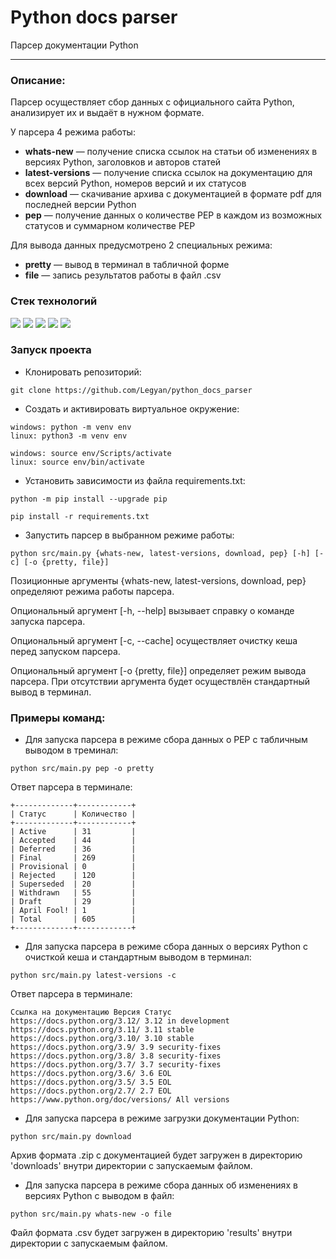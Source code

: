 # Python docs parser

Парсер документации Python

____

### Описание:

Парсер осуществляет сбор данных с официального сайта Python, анализирует их  и выдаёт в нужном формате.

У парсера 4 режима работы:
- **whats-new** — получение списка ссылок на статьи об изменениях в версиях Python, заголовков и авторов статей
- **latest-versions** — получение списка ссылок на документацию для всех версий Python, номеров версий и их статусов
- **download** — скачивание архива с документацией в формате pdf для последней версии Python
- **pep** — получение данных о количестве PEP в каждом из возможных статусов и суммарном количестве PEP

Для вывода данных предусмотрено 2 специальных режима:
- **pretty** — вывод в терминал в табличной форме
- **file** — запись результатов работы в файл .csv

### Стек технологий 

![](https://img.shields.io/badge/Python-3.10-black?style=flat&logo=python) 
![](https://img.shields.io/badge/BeautifulSoup-4.9.3-black?style=flat)
![](https://img.shields.io/badge/Requests_cache-0.6.3-black?style=flat)
![](https://img.shields.io/badge/TQDM-4.61.0-black?style=flat&logo=tqdm)
![](https://img.shields.io/badge/PrettyTable-2.1.0-black?style=flat)

### Запуск проекта
- Клонировать репозиторий:
```
git clone https://github.com/Legyan/python_docs_parser
```

- Cоздать и активировать виртуальное окружение:

```
windows: python -m venv env
linux: python3 -m venv env
```

```
windows: source env/Scripts/activate
linux: source env/bin/activate
```

- Установить зависимости из файла requirements.txt:

```
python -m pip install --upgrade pip
```

```
pip install -r requirements.txt
```

- Запустить парсер в выбранном режиме работы:

```
python src/main.py {whats-new, latest-versions, download, pep} [-h] [-c] [-o {pretty, file}]
```

Позиционные аргументы {whats-new, latest-versions, download, pep} определяют режима работы парсера.

Опциональный аргумент [-h, --help] вызывает справку о команде запуска парсера.

Опциональный аргумент [-c, --cache] осуществляет очистку кеша перед запуском парсера.

Опциональный аргумент [-o {pretty, file}] определяет режим вывода парсера. При отсутствии аргумента будет осуществлён стандартный вывод в терминал.

### Примеры команд:

- Для запуска парсера в режиме сбора данных о PEP с табличным выводом в треминал:

```
python src/main.py pep -o pretty
```

Ответ парсера в терминале:

```
+-------------+------------+
| Статус      | Количество |
+-------------+------------+
| Active      | 31         |
| Accepted    | 44         |
| Deferred    | 36         |
| Final       | 269        |
| Provisional | 0          |
| Rejected    | 120        |
| Superseded  | 20         |
| Withdrawn   | 55         |
| Draft       | 29         |
| April Fool! | 1          |
| Total       | 605        |
+-------------+------------+
```

- Для запуска парсера в режиме сбора данных о версиях Python c очисткой кеша и стандартным выводом в терминал:

```
python src/main.py latest-versions -c
```

Ответ парсера в терминале:

```
Ссылка на документацию Версия Статус
https://docs.python.org/3.12/ 3.12 in development
https://docs.python.org/3.11/ 3.11 stable
https://docs.python.org/3.10/ 3.10 stable
https://docs.python.org/3.9/ 3.9 security-fixes
https://docs.python.org/3.8/ 3.8 security-fixes
https://docs.python.org/3.7/ 3.7 security-fixes
https://docs.python.org/3.6/ 3.6 EOL
https://docs.python.org/3.5/ 3.5 EOL
https://docs.python.org/2.7/ 2.7 EOL
https://www.python.org/doc/versions/ All versions 
```

- Для запуска парсера в режиме загрузки документации Python:

```
python src/main.py download
```

Архив формата .zip с документацией будет загружен в директорию 'downloads' внутри директории с запускаемым файлом.

- Для запуска парсера в режиме сбора данных об изменениях в версиях Python с выводом в файл:

```
python src/main.py whats-new -o file
```

Файл формата .csv будет загружен в директорию 'results' внутри директории с запускаемым файлом.
